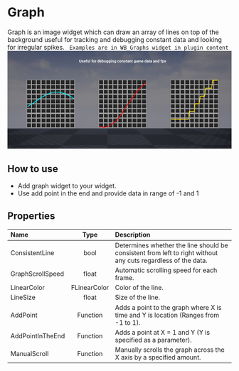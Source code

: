 # Graph
Graph is an image widget which can draw an array of lines on top of the background useful for tracking and debugging constant data and looking for irregular spikes.
` Examples are in WB_Graphs widget in plugin content`
![](./Graph.png)

## How to use
- Add graph widget to your widget.
- Use add point in the end and provide data in range of -1 and 1


## Properties 

| Name             | Type          | Description                                                    |
| :--------------- | :-----------: | :------------------------------------------------------------  |
| ConsistentLine   | bool          | Determines whether the line should be consistent from left to right without any cuts regardless of the data. |
| GraphScrollSpeed | float         | Automatic scrolling speed for each frame.                     |
| LinearColor      | FLinearColor  | Color of the line.                                             |
| LineSize         | float         | Size of the line.                                              |
| AddPoint         | Function      | Adds a point to the graph where X is time and Y is location (Ranges from -1 to 1). |
| AddPointInTheEnd | Function      | Adds a point at X = 1 and Y (Y is specified as a parameter).   |
| ManualScroll     | Function      | Manually scrolls the graph across the X axis by a specified amount. |